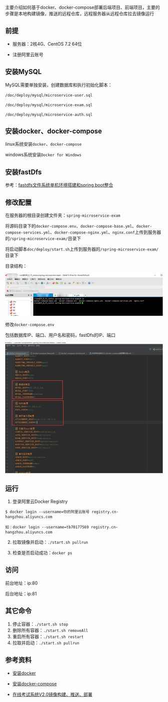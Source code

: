 主要介绍如何基于docker、docker-compose部署后端项目、前端项目，主要的步骤是本地构建镜像，推送的远程仓库，远程服务器从远程仓库拉去镜像运行

## 前提

- 服务器：2核4G、CentOS 7.2 64位

- 注册阿里云账号

## 安装MySQL

MySQL需要单独安装，创建数据库和执行初始化脚本：

`/doc/deploy/mysql/microservice-user.sql`

`/doc/deploy/mysql/microservice-exam.sql`

`/doc/deploy/mysql/microservice-auth.sql`

## 安装docker、docker-compose

linux系统安装`docker`、`docker-compose`

windows系统安装`Docker for Windows`

## 安装fastDfs

参考：[fastdfs文件系统单机环境搭建和spring boot整合](https://blog.csdn.net/baidu_36415076/article/details/79505027)

## 修改配置

在服务器的根目录创建文件夹：`spring-microservice-exam`

将源码目录下的`docker-compose.env`、`docker-compose-base.yml`、`docker-compose-services.yml`、`docker-compose-nginx.yml`、`nginx.conf`上传到服务器的`/spring-microservice-exam/`目录下

将启动脚本`doc/deploy/start.sh`上传到服务器的`/spring-microservice-exam/`目录下

目录结构：

![image](images/deploy/docker_root.png)

修改`docker-compose.env`

包括数据库IP、端口、用户名和密码，fastDfs的IP、端口

![image](images/deploy/config_docker_env.png)

## 运行

1. 登录阿里云Docker Registry

```
$ docker login --username=你的阿里云账号 registry.cn-hangzhou.aliyuncs.com

如：docker login --username=tb70177569 registry.cn-hangzhou.aliyuncs.com
```

2. 拉取镜像并启动：`./start.sh pullrun`

3. 检查是否启动成功：`docker ps`

## 访问

前台地址：ip:80

后台地址：ip:81

## 其它命令

1. 停止容器：`./start.sh stop`
2. 删除所有容器：`./start.sh removeAll`
3. 重启所有容器：`./start.sh restart`
4. 拉取并启动：`./start.sh pullrun`

## 参考资料

- [安装docker](https://www.cnblogs.com/yufeng218/p/8370670.html)

- [安装docker-compose](https://www.jianshu.com/p/94760f35c98c)

- [在线考试系统V2.0镜像构建、推送、部署](http://ehedgehog.net/2019/04/22/%E5%9C%A8%E7%BA%BF%E8%80%83%E8%AF%95%E7%B3%BB%E7%BB%9FV2.0%E9%95%9C%E5%83%8F%E6%9E%84%E5%BB%BA%E3%80%81%E6%8E%A8%E9%80%81%E3%80%81%E9%83%A8%E7%BD%B2/)